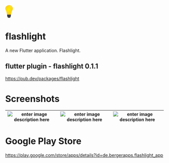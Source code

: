 <img src="assets/bulb_on.png" height="40" /> 

# flashlight
A new Flutter application. Flashlight.

## flutter plugin - flashlight 0.1.1
https://pub.dev/packages/flashlight

# Screenshots
| ![enter image description here](https://i.ibb.co/8rHm3yW/device-2019-09-12-191327.png=w250) | ![enter image description here](https://i.ibb.co/j4WPN76/device-2019-09-12-191241.png=w250) | ![enter image description here](https://i.ibb.co/6ncpD7p/device-2019-09-12-191311.png=w250) |
|--|--|--|

# Google Play Store
https://play.google.com/store/apps/details?id=de.bergerapps.flashlight_app
